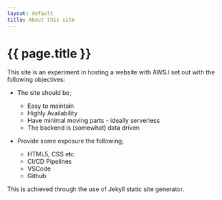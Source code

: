 ```yaml
---
layout: default
title: About this site
---
```

<h1>{{ page.title }}</h1>

<p>This site is an experiment in hosting a website with AWS.I set out with the following objectives:</p> 
<ul>
    <li>The site should be;</li>
    <ul>
        <li>Easy to maintain</li>
        <li>Highly Availability</li>
        <li>Have minimal moving parts - ideally serverless</li>
        <li>The backend is (somewhat) data driven</li>
    </ul>
    <p></p>
    <li>Provide some exposure the following;</li>
    <ul>
        <li>HTML5, CSS etc.</li>
        <li>CI/CD Pipelines</li>
        <li>VSCode</li>
        <li>Github</li>
    </ul>
</ul>
<p></p>
<p>This is achieved through the use of Jekyll static site generator.</p>